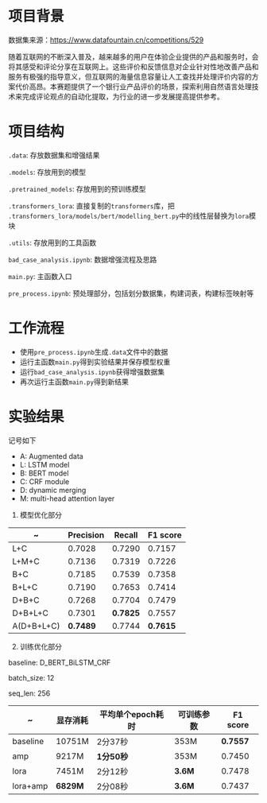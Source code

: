 # 项目背景
数据集来源：<https://www.datafountain.cn/competitions/529>

随着互联网的不断深入普及，越来越多的用户在体验企业提供的产品和服务时，会将其感受和评论分享在互联网上。这些评价和反馈信息对企业针对性地改善产品和服务有极强的指导意义，但互联网的海量信息容量让人工查找并处理评价内容的方案代价高昂。本赛题提供了一个银行业产品评价的场景，探索利用自然语言处理技术来完成评论观点的自动化提取，为行业的进一步发展提高提供参考。

# 项目结构
`.data`: 存放数据集和增强结果

`.models`: 存放用到的模型

`.pretrained_models`: 存放用到的预训练模型

`.transformers_lora`: 直接复制的`transformers`库，把 `.transformers_lora/models/bert/modelling_bert.py`中的线性层替换为`lora`模块

`.utils`: 存放用到的工具函数

`bad_case_analysis.ipynb`: 数据增强流程及思路

`main.py`: 主函数入口

`pre_process.ipynb`: 预处理部分，包括划分数据集，构建词表，构建标签映射等

# 工作流程
- 使用`pre_process.ipynb`生成`.data`文件中的数据
- 运行主函数`main.py`得到实验结果并保存模型权重
- 运行`bad_case_analysis.ipynb`获得增强数据集
- 再次运行主函数`main.py`得到新结果

# 实验结果
记号如下
- A: Augmented data
- L: LSTM model
- B: BERT model
- C: CRF module
- D: dynamic merging
- M: multi-head attention layer
1. 模型优化部分

  | ~ | Precision | Recall | F1 score |
  | - | - | - | - |
  | L+C | 0.7028 | 0.7290 | 0.7157 |
  | L+M+C | 0.7136 | 0.7319 | 0.7226 |
  | B+C | 0.7185 | 0.7539 | 0.7358 |
  | B+L+C | 0.7190 | 0.7653 | 0.7414 |
  | D+B+C | 0.7268 | 0.7704 | 0.7479 |
  | D+B+L+C | 0.7301 | **0.7825** | 0.7557 |
  | A(D+B+L+C) | **0.7489** | 0.7744 | **0.7615**|
2. 训练优化部分

  baseline: D_BERT_BiLSTM_CRF
  
  batch_size: 12
  
  seq_len: 256

  | ~ | 显存消耗 | 平均单个epoch耗时 | 可训练参数 | F1 score |
  | - | - | - | - | - |
  | baseline | 10751M | 2分37秒 | 353M | **0.7557** |
  | amp | 9217M | **1分50秒** | 353M | 0.7450 |
  | lora | 7451M | 2分12秒 | **3.6M** | 0.7478 |
  | lora+amp | **6829M** | 2分08秒 | **3.6M** | 0.7437 |
  
